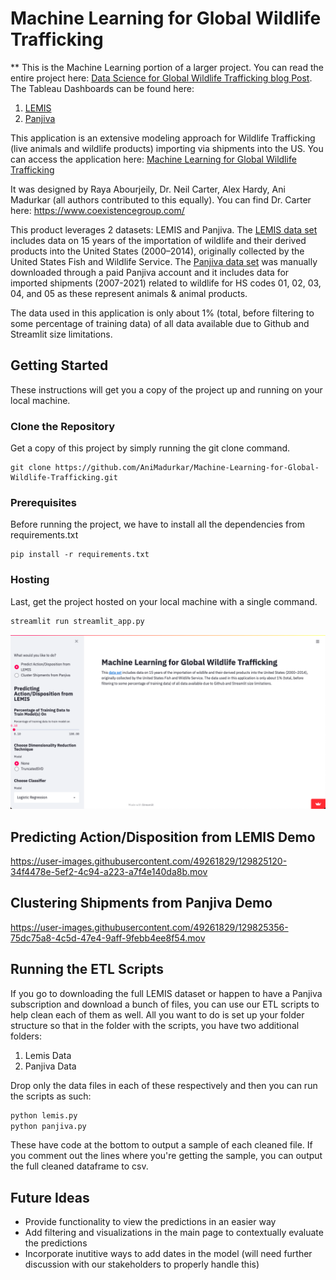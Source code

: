 # Machine Learning for Global Wildlife Trafficking

** This is the Machine Learning portion of a larger project. You can read the entire project here: [Data Science for Global Wildlife Trafficking blog Post](https://animadurkar.medium.com/data-science-for-global-wildlife-trafficking-2faffa765b19).
The Tableau Dashboards can be found here:
1. [LEMIS](https://public.tableau.com/app/profile/raya.abourjeily/viz/LEMIS/Overview)
2. [Panjiva](https://public.tableau.com/app/profile/raya.abourjeily/viz/Panjiva/Overview)

This application is an extensive modeling approach for Wildlife Trafficking (live animals and wildlife products) importing via shipments into the US. You can access the application here: 
[Machine Learning for Global Wildlife Trafficking](https://share.streamlit.io/AniMadurkar/Machine-Learning-for-Global-Wildlife-Trafficking/main/streamlit_app.py)

It was designed by Raya Abourjeily, Dr. Neil Carter, Alex Hardy, Ani Madurkar (all authors contributed to this equally). You can find Dr. Carter here: https://www.coexistencegroup.com/

This product leverages 2 datasets: LEMIS and Panjiva. The [LEMIS data set](https://data.nal.usda.gov/dataset/data-united-states-wildlife-and-wildlife-product-imports-2000%E2%80%932014) includes data on 15 years of the importation of wildlife and their derived products into the United States (2000–2014), originally collected by the United States Fish and Wildlife Service. The [Panjiva data set](https://panjiva.com/) was manually downloaded through a paid Panjiva account and it includes data for imported shipments (2007-2021) related to wildlife for HS codes 01, 02, 03, 04, and 05 as these represent animals & animal products.

The data used in this application is only about 1% (total, before filtering to some percentage of training data) of all data available due to Github and Streamlit size limitations.

## Getting Started

These instructions will get you a copy of the project up and running on your local machine.

### Clone the Repository

Get a copy of this project by simply running the git clone command.

``` git
git clone https://github.com/AniMadurkar/Machine-Learning-for-Global-Wildlife-Trafficking.git
```

### Prerequisites

Before running the project, we have to install all the dependencies from requirements.txt

``` pip
pip install -r requirements.txt
```

### Hosting

Last, get the project hosted on your local machine with a single command.

``` cmd
streamlit run streamlit_app.py
```

<p align=center>
    <img src="./img/mainpage.png" width="551.1" height="278.7">
</p>


## Predicting Action/Disposition from LEMIS Demo

https://user-images.githubusercontent.com/49261829/129825120-34f4478e-5ef2-4c94-a223-a7f4e140da8b.mov


## Clustering Shipments from Panjiva Demo

https://user-images.githubusercontent.com/49261829/129825356-75dc75a8-4c5d-47e4-9aff-9febb4ee8f54.mov


## Running the ETL Scripts

If you go to downloading the full LEMIS dataset or happen to have a Panjiva subscription and download a bunch of files, you can use our ETL scripts to help clean each of them as well. All you want to do is set up your folder structure so that in the folder with the scripts, you have two additional folders:
1. Lemis Data
2. Panjiva Data

Drop only the data files in each of these respectively and then you can run the scripts as such:

``` python
python lemis.py
python panjiva.py
```

These have code at the bottom to output a sample of each cleaned file. If you comment out the lines where you're getting the sample, you can output the full cleaned dataframe to csv.

## Future Ideas
- Provide functionality to view the predictions in an easier way
- Add filtering and visualizations in the main page to contextually evaluate the predictions
- Incorporate inutitive ways to add dates in the model (will need further discussion with our stakeholders to properly handle this)
